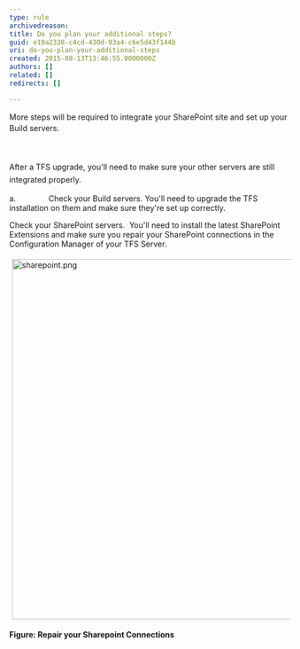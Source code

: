 ```yaml
---
type: rule
archivedreason: 
title: Do you plan your additional steps?
guid: e19a2338-c4cd-430d-93a4-c6e5d43f144b
uri: do-you-plan-your-additional-steps
created: 2015-08-13T13:46:55.0000000Z
authors: []
related: []
redirects: []

---
```



<p><span style="line-height&#58;20.7999992370605px;">More steps will be required to integrate your SharePoint site and set up you</span><span style="line-height&#58;20.7999992370605px;">​</span><span style="line-height&#58;20.7999992370605px;">r Build servers.</span></p>
<br><excerpt class='endintro'></excerpt><br>
<span style="line-height&#58;1.6;">After a TFS upgrade, you'll need to make sure your other servers are still integrated properly.</span><p>a.&#160;&#160;&#160;&#160;&#160;&#160;&#160;&#160;&#160;&#160;&#160;&#160;&#160;&#160; Check your Build servers. You'll need to upgrade the TFS installation on them and make sure they're set up correctly.</p><p>Check your SharePoint servers.&#160; You'll need to install the latest SharePoint Extensions and make sure you repair your SharePoint connections in the Configuration Manager of your TFS Server.</p><p><img src="/PublishingImages/sharepoint.png" alt="sharepoint.png" style="margin&#58;5px;width&#58;650px;" /><br></p><p><strong>Figure&#58; Repair your Sharepoint Connections</strong><br></p>


